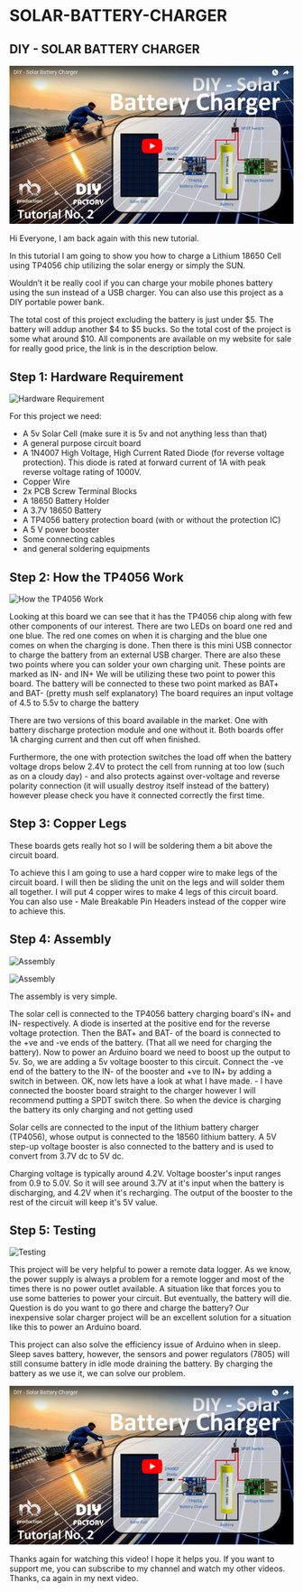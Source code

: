 # SOLAR-BATTERY-CHARGER

DIY - SOLAR BATTERY CHARGER
--
![DIY - SOLAR BATTERY CHARGER](https://github.com/scorpHQ/SOLAR-BATTERY-CHARGER/blob/master/VideoImage.PNG?raw=true)

Hi Everyone, I am back again with this new tutorial.

In this tutorial I am going to show you how to charge a Lithium 18650 Cell using TP4056 chip utilizing the solar energy or simply the SUN.

Wouldn’t it be really cool if you can charge your mobile phones battery using the sun instead of a USB charger. You can also use this project as a DIY portable power bank.

The total cost of this project excluding the battery is just under $5. The battery will addup another $4 to $5 bucks. So the total cost of the project is some what around $10. All components are available on my website for sale for really good price, the link is in the description below.


Step 1: Hardware Requirement
--
![Hardware Requirement](https://cdn.instructables.com/FXC/AXXM/JD4UY0W4/FXCAXXMJD4UY0W4.MEDIUM.jpg)

For this project we need:

- A 5v Solar Cell (make sure it is 5v and not anything less than that)
- A general purpose circuit board
- A 1N4007 High Voltage, High Current Rated Diode (for reverse voltage protection). This diode is rated at forward current of 1A with peak reverse voltage rating of 1000V.
- Copper Wire
- 2x PCB Screw Terminal Blocks
- A 18650 Battery Holder
- A 3.7V 18650 Battery
- A TP4056 battery protection board (with or without the protection IC)
- A 5 V power booster
- Some connecting cables
- and general soldering equipments


Step 2: How the TP4056 Work
--
![How the TP4056 Work](https://cdn.instructables.com/FQE/V43V/JD4UY19V/FQEV43VJD4UY19V.SMALL.jpg)

Looking at this board we can see that it has the TP4056 chip along with few other components of our interest.
There are two LEDs on board one red and one blue. The red one comes on when it is charging and the blue one comes on when the charging is done. Then there is this mini USB connector to charge the battery from an external USB charger. There are also these two points where you can solder your own charging unit. These points are marked as IN- and IN+ We will be utilizing these two point to power this board. The battery will be connected to these two point marked as BAT+ and BAT- (pretty mush self explanatory) The board requires an input voltage of 4.5 to 5.5v to charge the battery

There are two versions of this board available in the market. One with battery discharge protection module and one without it. Both boards offer 1A charging current and then cut off when finished.

Furthermore, the one with protection switches the load off when the battery voltage drops below 2.4V to protect the cell from running at too low (such as on a cloudy day) - and also protects against over-voltage and reverse polarity connection (it will usually destroy itself instead of the battery) however please check you have it connected correctly the first time.


Step 3: Copper Legs
--
These boards gets really hot so I will be soldering them a bit above the circuit board.

To achieve this I am going to use a hard copper wire to make legs of the circuit board. I will then be sliding the unit on the legs and will solder them all together. I will put 4 copper wires to make 4 legs of this circuit board. You can also use - Male Breakable Pin Headers instead of the copper wire to achieve this.


Step 4: Assembly
--
![Assembly](https://cdn.instructables.com/F93/Y2PX/JD4UY1U2/F93Y2PXJD4UY1U2.MEDIUM.jpg)

![Assembly](https://cdn.instructables.com/FWA/3C4P/JD4UY1J7/FWA3C4PJD4UY1J7.MEDIUM.jpg)

The assembly is very simple.

The solar cell is connected to the TP4056 battery charging board's IN+ and IN- respectively. A diode is inserted at the positive end for the reverse voltage protection. Then the BAT+ and BAT- of the board is connected to the +ve and -ve ends of the battery. (That all we need for charging the battery). Now to power an Arduino board we need to boost up the output to 5v. So, we are adding a 5v voltage booster to this circuit. Connect the -ve end of the battery to the IN- of the booster and +ve to IN+ by adding a switch in between. OK, now lets have a look at what I have made. - I have connected the booster board straight to the charger however I will recommend putting a SPDT switch there. So when the device is charging the battery its only charging and not getting used

Solar cells are connected to the input of the lithium battery charger (TP4056), whose output is connected to the 18560 lithium battery. A 5V step-up voltage booster is also connected to the battery and is used to convert from 3.7V dc to 5V dc.

Charging voltage is typically around 4.2V. Voltage booster's input ranges from 0.9 to 5.0V. So it will see around 3.7V at it's input when the battery is discharging, and 4.2V when it's recharging. The output of the booster to the rest of the circuit will keep it's 5V value.


Step 5: Testing
--
![Testing](https://cdn.instructables.com/FD4/IRP0/JD4UY1N0/FD4IRP0JD4UY1N0.MEDIUM.jpg)

This project will be very helpful to power a remote data logger. As we know, the power supply is always a problem for a remote logger and most of the times there is no power outlet available. A situation like that forces you to use some batteries to power your circuit. But eventually, the battery will die. Question is do you want to go there and charge the battery? Our inexpensive solar charger project will be an excellent solution for a situation like this to power an Arduino board.

This project can also solve the efficiency issue of Arduino when in sleep. Sleep saves battery, however, the sensors and power regulators (7805) will still consume battery in idle mode draining the battery. By charging the battery as we use it, we can solve our problem.



![DIY - SOLAR BATTERY CHARGER](https://github.com/scorpHQ/SOLAR-BATTERY-CHARGER/blob/master/VideoImage.PNG?raw=true)

Thanks again for watching this video! I hope it helps you. If you want to support me, you can subscribe to my channel and watch my other videos. Thanks, ca again in my next video.
